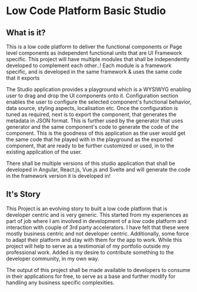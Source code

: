 # Low Code Platform Basic Studio 

## What is it?
This is a low code platform to deliver the functional components or Page level components as independent functional units that are UI Framework specific. This project will have multiple modules that shall be independently developed to complement each other..! Each module is a framework specific, and is developed in the same framework & uses the same code that it exports

The Studio application provides a playground which is a WYSIWYG enabling user to drag and drop the UI components onto it. Configuration section enables the user to configure the selected component's functional behavior, data source, styling aspects, localisation etc.  Once the configuration is tuned as required, next is to export the component, that generates the metadata in JSON format. This is further used by the generator that uses generator and the same component's code to generate the code of the component. This is the goodness of this application as the user would get the same code that he played with in the playground as the exported component, that are ready to be further customized or used, in to the existing application of the user.

There shall be multiple versions of this studio application that shall be developed in Angular, React.js, Vue.js and Svelte and will generate the code in the framework version it is developed in!

## It's Story
This Project is an evolving story to built a low code platform that is developer centric and is very generic. This started from my experiences as part of job where I am involved in development of a low code platform and interaction with couple of 3rd party accelerators. I have felt that these were mostly business centric and not developer centric. Additionally, some force to adapt their platform and stay with them for the app to work. While this project will help to serve as a testimonial of my portfolio outside my professional work. Added is my desire to contribute something to the developer community, in my own way. 

The output of this project shall be made available to developers to consume in their applications for free, to serve as a base and further modify for handling any business specific complexities.
